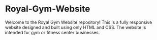 # Royal-Gym-Website
Welcome to the Royal Gym Website repository! This is a fully responsive website designed and built using only HTML and CSS. The website is intended for gym or fitness center businesses.
